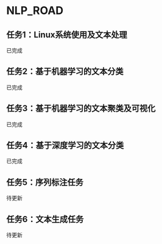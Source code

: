 # NLP_ROAD

## 任务1：Linux系统使用及文本处理

已完成

## 任务2：基于机器学习的文本分类

已完成

## 任务3：基于机器学习的文本聚类及可视化

已完成

## 任务4：基于深度学习的文本分类

已完成

## 任务5：序列标注任务

待更新

## 任务6：文本生成任务

待更新